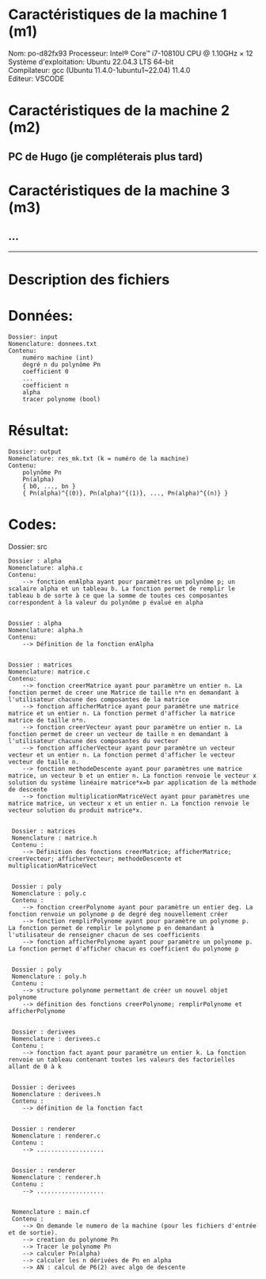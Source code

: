# Caractéristiques de la machine 1 (m1)
Nom: po-d82fx93
Processeur: Intel® Core™ i7-10810U CPU @ 1.10GHz × 12\
Système d'exploitation: Ubuntu 22.04.3 LTS 64-bit\
Compilateur: gcc (Ubuntu 11.4.0-1ubuntu1~22.04) 11.4.0\
Editeur: VSCODE

# Caractéristiques de la machine 2 (m2)
## PC de Hugo (je compléterais plus tard)

# Caractéristiques de la machine 3 (m3)
## ...


--------------------------------------------------------------------------------------
# Description des fichiers


# Données:
    Dossier: input
    Nomenclature: donnees.txt
    Contenu:
        numéro machine (int)
        degré n du polynôme Pn
        coefficient 0
        ...
        coefficient n
        alpha    
        tracer polynome (bool)

# Résultat:
    Dossier: output
    Nomenclature: res_mk.txt (k = numéro de la machine)
    Contenu:
        polynôme Pn
        Pn(alpha)
        { b0, ..., bn }
        { Pn(alpha)^{(0)}, Pn(alpha)^{(1)}, ..., Pn(alpha)^{(n)} }



# Codes:
Dossier: src

    Dossier : alpha
    Nomenclature: alpha.c
    Contenu:
        --> fonction enAlpha ayant pour paramètres un polynôme p; un scalaire alpha et un tableau b. La fonction permet de remplir le tableau b de sorte à ce que la somme de toutes ces composantes correspondent à la valeur du polynôme p évalué en alpha
   
   
    Dossier : alpha
    Nomenclature: alpha.h
    Contenu:
    	--> Définition de la fonction enAlpha
    
    
    Dossier : matrices
    Nomenclature: matrice.c
    Contenu:
    	--> fonction creerMatrice ayant pour paramètre un entier n. La fonction permet de creer une Matrice de taille n*n en demandant à l'utilisateur chacune des composantes de la matrice
    	--> fonction afficherMatrice ayant pour paramètre une matrice matrice et un entier n. La fonction permet d'afficher la matrice matrice de taille n*n.
    	--> fonction creerVecteur ayant pour paramètre un entier n. La fonction permet de creer un vecteur de taille n en demandant à l'utilisateur chacune des composantes du vecteur
    	--> fonction afficherVecteur ayant pour paramètre un vecteur vecteur et un entier n. La fonction permet d'afficher le vecteur vecteur de taille n.
    	--> fonction methodeDescente ayant pour paramètres une matrice matrice, un vecteur b et un entier n. La fonction renvoie le vecteur x solution du système linéaire matrice*x=b par application de la méthode de descente
    	--> fonction multiplicationMatriceVect ayant pour paramètres une matrice matrice, un vecteur x et un entier n. La fonction renvoie le vecteur solution du produit matrice*x.

	
     Dossier : matrices
     Nomenclature : matrice.h
     Contenu :
     	--> Définition des fonctions creerMatrice; afficherMatrice; creerVecteur; afficherVecteur; methodeDescente et multiplicationMatriceVect
     
     
     Dossier : poly
     Nomenclature : poly.c
     Contenu :
     	--> fonction creerPolynome ayant pour paramètre un entier deg. La fonction renvoie un polynome p de degré deg nouvellement créer 
     	--> fonction remplirPolynome ayant pour paramètre un polynome p. La fonction permet de remplir le polynome p en demandant à l'utilisateur de renseigner chacun de ses coefficients
     	--> fonction afficherPolynome ayant pour paramètre un polynome p. La fonction permet d'afficher chacun es coefficient du polynome p
     
     
     Dossier : poly
     Nomenclature : poly.h
     Contenu :
     	--> structure polynome permettant de créer un nouvel objet polynome
     	--> définition des fonctions creerPolynome; remplirPolynome et afficherPolynome
     
     
     Dossier : derivees
     Nomenclature : derivees.c
     Contenu :
     	--> fonction fact ayant pour paramètre un entier k. La fonction renvoie un tableau contenant toutes les valeurs des factorielles allant de 0 à k
     
     
     Dossier : derivees
     Nomenclature : derivees.h
     Contenu :
     	--> définition de la fonction fact
     
     
     Dossier : renderer
     Nomenclature : renderer.c
     Contenu :
     	--> ...................
     
     
     Dossier : renderer
     Nomenclature : renderer.h
     Contenu :
     	--> ...................
     
     
     Nomenclature : main.cf
     Contenu :
     	--> On demande le numero de la machine (pour les fichiers d'entrée et de sortie).
     	--> creation du polynome Pn
     	--> Tracer le polynome Pn
     	--> calculer Pn(alpha)
     	--> calculer les n dérivées de Pn en alpha
     	--> AN : calcul de P6(2) avec algo de descente
     


